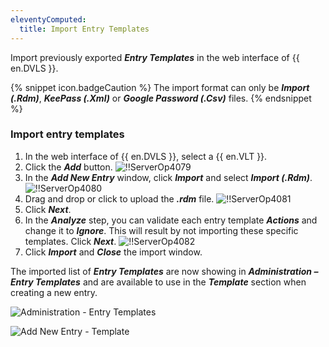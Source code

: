 ```yaml
---
eleventyComputed:
  title: Import Entry Templates
---
```

Import previously exported ***Entry Templates*** in the web interface of {{ en.DVLS }}.  

{% snippet icon.badgeCaution %} 
The import format can only be ***Import (.Rdm)***, ***KeePass (.Xml)*** or ***Google Password (.Csv)*** files. 
{% endsnippet %}
 
### Import entry templates 

1. In the web interface of {{ en.DVLS }}, select a {{ en.VLT }}. 
1. Click the ***Add*** button. 
![!!ServerOp4079](https://webdevolutions.azureedge.net/docs/en/server/ServerOp4079.png) 
1. In the ***Add New Entry*** window, click ***Import*** and select ***Import (.Rdm)***. 
![!!ServerOp4080](https://webdevolutions.azureedge.net/docs/en/server/ServerOp4080.png) 
1. Drag and drop or click to upload the ***.rdm*** file. 
![!!ServerOp4081](https://webdevolutions.azureedge.net/docs/en/server/ServerOp4081.png) 
1. Click ***Next***. 
1. In the ***Analyze*** step, you can validate each entry template ***Actions*** and change it to ***Ignore***. This will result by not importing these specific templates. Click ***Next***. 
![!!ServerOp4082](https://webdevolutions.azureedge.net/docs/en/server/ServerOp4082.png) 
1. Click ***Import*** and ***Close*** the import window.  

The imported list of ***Entry Templates*** are now showing in ***Administration – Entry Templates*** and are available to use in the ***Template*** section when creating a new entry. 

![Administration - Entry Templates](https://webdevolutions.azureedge.net/docs/en/server/ServerOp4083.png) 

![Add New Entry - Template](https://webdevolutions.azureedge.net/docs/en/server/ServerOp4084.png) 
